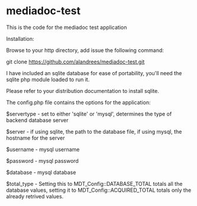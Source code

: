 # mediadoc-test
This is the code for the mediadoc test application

Installation:

Browse to your http directory, add issue the following command:

  git clone https://github.com/alandrees/mediadoc-test.git

I have included an sqlite database for ease of portability, you'll need the sqlite php module loaded to run it.

Please refer to your distribution documentation to install sqlite.

The config.php file contains the options for the application:

$servertype - set to either 'sqlite' or 'mysql', determines the type of backend database server

$server - if using sqlite, the path to the database file, if using mysql, the hostname for the server

$username - mysql username

$password - mysql password

$database - mysql database

$total_type - Setting this to MDT_Config::DATABASE_TOTAL totals all the database values, setting it to MDT_Config::ACQUIRED_TOTAL totals only the already retrived values.
